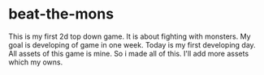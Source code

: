 # beat-the-mons
This is my first 2d top down game. 
It is about fighting with monsters. 
My goal is developing of game in one week. 
Today is my first developing day. 
All assets of this game is mine. So i made all of this. 
I'll add more assets which my owns. 
